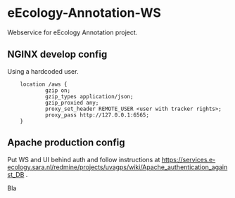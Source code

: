 eEcology-Annotation-WS
======================

Webservice for eEcology Annotation project.

NGINX develop config
--------------------

Using a hardcoded user.

        location /aws {
                gzip on;
                gzip_types application/json;
                gzip_proxied any;
                proxy_set_header REMOTE_USER <user with tracker rights>;
                proxy_pass http://127.0.0.1:6565;
        }

Apache production config
------------------------

Put WS and UI behind auth and follow instructions at https://services.e-ecology.sara.nl/redmine/projects/uvagps/wiki/Apache_authentication_against_DB .

Bla

